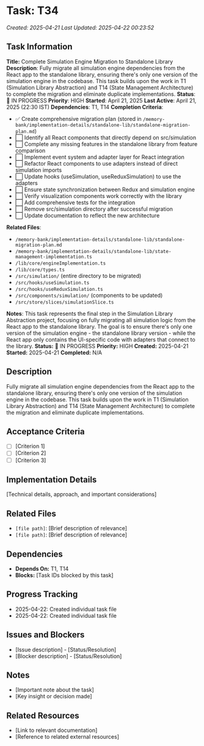 # Task: T34
*Created: 2025-04-21*
*Last Updated: 2025-04-22 00:23:52*

## Task Information
**Title:** Complete Simulation Engine Migration to Standalone Library
**Description**: Fully migrate all simulation engine dependencies from the React app to the standalone library, ensuring there's only one version of the simulation engine in the codebase. This task builds upon the work in T1 (Simulation Library Abstraction) and T14 (State Management Architecture) to complete the migration and eliminate duplicate implementations.
**Status**: 🔄 IN PROGRESS
**Priority**: HIGH
**Started**: April 21, 2025
**Last Active**: April 21, 2025 (22:30 IST)
**Dependencies**: T1, T14
**Completion Criteria**:
- ✅ Create comprehensive migration plan (stored in `/memory-bank/implementation-details/standalone-lib/standalone-migration-plan.md`)
- ⬜ Identify all React components that directly depend on src/simulation
- ⬜ Complete any missing features in the standalone library from feature comparison
- ⬜ Implement event system and adapter layer for React integration
- ⬜ Refactor React components to use adapters instead of direct simulation imports
- ⬜ Update hooks (useSimulation, useReduxSimulation) to use the adapters
- ⬜ Ensure state synchronization between Redux and simulation engine
- ⬜ Verify visualization components work correctly with the library
- ⬜ Add comprehensive tests for the integration
- ⬜ Remove src/simulation directory after successful migration
- ⬜ Update documentation to reflect the new architecture

**Related Files**:
- `/memory-bank/implementation-details/standalone-lib/standalone-migration-plan.md`
- `/memory-bank/implementation-details/standalone-lib/state-management-implementation.ts`
- `/lib/core/engineImplementation.ts`
- `/lib/core/types.ts`
- `/src/simulation/` (entire directory to be migrated)
- `/src/hooks/useSimulation.ts`
- `/src/hooks/useReduxSimulation.ts`
- `/src/components/simulation/` (components to be updated)
- `/src/store/slices/simulationSlice.ts`

**Notes**:
This task represents the final step in the Simulation Library Abstraction project, focusing on fully migrating all simulation logic from the React app to the standalone library. The goal is to ensure there's only one version of the simulation engine - the standalone library version - while the React app only contains the UI-specific code with adapters that connect to the library.
**Status:** 🔄 IN PROGRESS
**Priority:** HIGH
**Created:** 2025-04-21
**Started:** 2025-04-21
**Completed:** N/A

## Description
Fully migrate all simulation engine dependencies from the React app to the standalone library, ensuring there's only one version of the simulation engine in the codebase. This task builds upon the work in T1 (Simulation Library Abstraction) and T14 (State Management Architecture) to complete the migration and eliminate duplicate implementations.

## Acceptance Criteria
- [ ] [Criterion 1]
- [ ] [Criterion 2]
- [ ] [Criterion 3]

## Implementation Details
[Technical details, approach, and important considerations]

## Related Files
- `[file path]`: [Brief description of relevance]
- `[file path]`: [Brief description of relevance]

## Dependencies
- **Depends On:** T1, T14
- **Blocks:** [Task IDs blocked by this task]

## Progress Tracking
- 2025-04-22: Created individual task file
- 2025-04-22: Created individual task file

## Issues and Blockers
- [Issue description] - [Status/Resolution]
- [Blocker description] - [Status/Resolution]

## Notes
- [Important note about the task]
- [Key insight or decision made]

## Related Resources
- [Link to relevant documentation]
- [Reference to related external resources]